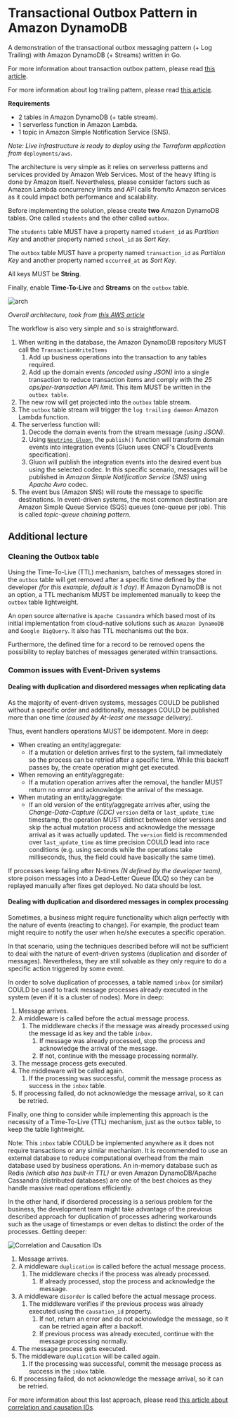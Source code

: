 # Transactional Outbox Pattern in Amazon DynamoDB
A demonstration of the transactional outbox messaging pattern (+ Log Trailing) with Amazon DynamoDB (+ Streams) written in Go.

For more information about transaction outbox pattern, please read [this article](https://microservices.io/patterns/data/transactional-outbox.html).

For more information about log trailing pattern, please read [this article](https://microservices.io/patterns/data/transaction-log-tailing.html).

**Requirements**
- 2 tables in Amazon DynamoDB (+ table stream).
- 1 serverless function in Amazon Lambda.
- 1 topic in Amazon Simple Notification Service (SNS).

_Note: Live infrastructure is ready to deploy using the Terraform application from_ `deployments/aws`.

The architecture is very simple as it relies on serverless patterns and services provided by Amazon Web Services.
Most of the heavy lifting is done by Amazon itself. Nevertheless, please consider factors such as 
Amazon Lambda concurrency limits and API calls from/to Amazon services as it could impact both performance and scalability.

Before implementing the solution, please create **two** Amazon DynamoDB tables. One called `students` and 
the other called `outbox`.

The `students` table MUST have a property named `student_id` as _Partition Key_ and another property
named `school_id` as _Sort Key_.

The `outbox` table MUST have a property named `transaction_id` as _Partition Key_ and another property
named `occurred_at` as _Sort Key_.

All keys MUST be **String**.

Finally, enable **Time-To-Live** and **Streams** on the `outbox` table. 

![arch](https://docs.aws.amazon.com/amazondynamodb/latest/developerguide/images/StreamsAndTriggers.png)

_Overall architecture, took from [this AWS article](https://docs.aws.amazon.com/amazondynamodb/latest/developerguide/Streams.Lambda.Tutorial.html)_

The workflow is also very simple and so is straightforward.

1. When writing in the database, the Amazon DynamoDB repository MUST call the `TransactionWriteItems`
   1. Add up business operations into the transaction to any tables required.
   2. Add up the domain events _(encoded using JSON)_ into a single transaction to reduce transaction items and comply 
   with the _25 ops/per-transaction API limit_.
   This item MUST be written in the `outbox table`.
2. The new row will get projected into the `outbox` table stream.
3. The `outbox` table stream will trigger the `log trailing daemon` Amazon Lambda function.
4. The serverless function will:
   1. Decode the domain events from the stream message _(using JSON)_.
   2. Using [`Neutrino Gluon`](https://github.com/NeutrinoCorp/gluon), the `publish()` function will transform
   domain events into integration events (Gluon uses CNCF's CloudEvents specification). 
   3. Gluon will publish the integration events into the desired event bus using the selected codec. In this specific scenario,
   messages will be published in _Amazon Simple Notification Service (SNS)_ using _Apache Avro_ codec.
5. The event bus (Amazon SNS) will route the message to specific destinations. In event-driven systems, the most common
    destination are Amazon Simple Queue Service (SQS) queues (one-queue per job). This is called
    _topic-queue chaining pattern_.

## Additional lecture

### Cleaning the Outbox table

Using the Time-To-Live (TTL) mechanism, batches of messages stored in the `outbox` table will get removed after
a specific time defined by the developer _(for this example, default is 1 day)_. If Amazon DynamoDB is not an option,
a TTL mechanism MUST be implemented manually to keep the `outbox` table lightweight.

An open source alternative is `Apache Cassandra` which based most of its initial implementation from cloud-native solutions such as `Amazon DynamoDB` and `Google BigQuery`. It also has TTL mechanisms out the box.

Furthermore, the defined time for a record to be removed opens the possibility to replay batches of messages generated within transactions.

### Common issues with Event-Driven systems

#### Dealing with duplication and disordered messages when replicating data

As the majority of event-driven systems, messages COULD be published without a specific order
and additionally, messages COULD be published more than one time _(caused by At-least one message delivery)_.

Thus, event handlers operations MUST be idempotent. More in deep:
- When creating an entity/aggregate:
  - If a mutation or deletion arrives first to the system, 
      fail immediately so the process can be retried after a specific time. While this backoff passes by,
      the create operation might get executed.
- When removing an entity/aggregate:
  - If a mutation operation arrives after the removal, the handler MUST return
  no error and acknowledge the arrival of the message.
- When mutating an entity/aggregate:
  - If an old version of the entity/aggregate arrives after, using the
    _Change-Data-Capture (CDC)_ `version` delta or `last_update_time` timestamp, the 
    operation MUST distinct between older versions and skip the actual mutation process and
    acknowledge the message arrival as it was actually updated.
    The `version` field is recommended over `last_update_time` as time precision COULD lead into
    race conditions (e.g. using seconds while the operations take milliseconds, thus, the field could have basically 
    the same time).

If processes keep failing after N-times _(N defined by the developer team)_, store poison messages into a 
Dead-Letter Queue (DLQ) so they can be replayed manually after fixes get deployed. No data should be lost.

#### Dealing with duplication and disordered messages in complex processing

Sometimes, a business might require functionality which align perfectly with the nature of events 
(reacting to change). For example, the product team might require to notify the user when he/she executes a 
specific operation.

In that scenario, using the techniques described before will not be sufficient to deal with the nature of event-driven
systems (duplication and disorder of messages). Nevertheless, they are still solvable as they only require to do a
specific action triggered by some event.

In order to solve duplication of processes, a table named `inbox` (or similar) COULD be used to track message processes 
already executed in the system (even if it is a cluster of nodes).
More in deep:

1. Message arrives.
2. A middleware is called before the actual message process.
   1. The middleware checks if the message was already processed using the message id as key and the table `inbox`.
      1. If message was already processed, stop the process and acknowledge the arrival of the message.
      2. If not, continue with the message processing normally.
3. The message process gets executed.
4. The middleware will be called again.
   1. If the processing was successful, commit the message process as success in the `inbox` table.
5. If processing failed, do not acknowledge the message arrival, so it can be retried.

Finally, one thing to consider while implementing this approach is the necessity of a Time-To-Live (TTL) 
mechanism, just as the `outbox` table, to keep the table lightweight.

Note: This `inbox` table COULD be implemented anywhere as it does not require transactions or any similar mechanism.
It is recommended to use an external database to reduce computational overhead from the main database used by business 
operations. An in-memory database such as Redis _(which also has built-in TTL)_ or even Amazon DynamoDB/Apache Cassandra 
(distributed databases) are one of the best choices as they handle massive read operations efficiently.

In the other hand, if disordered processing is a serious problem for the business, the development team might take advantage
of the previous described approach for duplication of processes adhering workarounds such as the usage of timestamps or 
even deltas to distinct the order of the processes. Getting deeper:

![Correlation and Causation IDs](https://blog-arkency.imgix.net/correlation_id_causation_id_rails_ruby_event/CorrelationAndCausationEventsCommands.png?w=768&h=758&fit=max)

1. Message arrives.
2. A middleware `duplication` is called before the actual message process.
   1. The middleware checks if the process was already processed.
      1. If already processed, stop the process and acknowledge the message.
3. A middleware `disorder` is called before the actual message process.
   1. The middleware verifies if the previous process was already executed using the `causation_id` property.
      1. If not, return an error and do not acknowledge the message, so it can be retried again after a backoff.
      2. If previous process was already executed, continue with the message processing normally.
4. The message process gets executed.
5. The middleware `duplication` will be called again.
    1. If the processing was successful, commit the message process as success in the `inbox` table.
6. If processing failed, do not acknowledge the message arrival, so it can be retried.

For more information about this last approach, please read [this article about correlation and causation IDs](https://blog.arkency.com/correlation-id-and-causation-id-in-evented-systems/).
